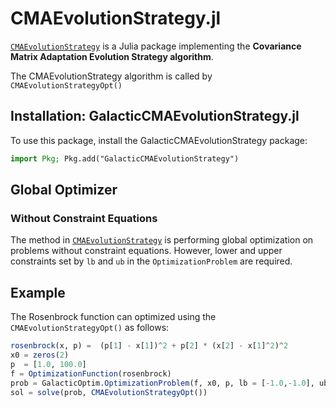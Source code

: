 # CMAEvolutionStrategy.jl
[`CMAEvolutionStrategy`](https://github.com/jbrea/CMAEvolutionStrategy.jl) is a Julia package implementing the **Covariance Matrix Adaptation Evolution Strategy algorithm**. 

The CMAEvolutionStrategy algorithm is called by `CMAEvolutionStrategyOpt()`

## Installation: GalacticCMAEvolutionStrategy.jl

To use this package, install the GalacticCMAEvolutionStrategy package:

```julia
import Pkg; Pkg.add("GalacticCMAEvolutionStrategy")
```

## Global Optimizer
### Without Constraint Equations

The method in [`CMAEvolutionStrategy`](https://github.com/jbrea/CMAEvolutionStrategy.jl) is performing global optimization on problems without
constraint equations. However, lower and upper constraints set by `lb` and `ub` in the `OptimizationProblem` are required.

## Example

The Rosenbrock function can optimized using the `CMAEvolutionStrategyOpt()` as follows:

```julia
rosenbrock(x, p) =  (p[1] - x[1])^2 + p[2] * (x[2] - x[1]^2)^2
x0 = zeros(2)
p  = [1.0, 100.0]
f = OptimizationFunction(rosenbrock)
prob = GalacticOptim.OptimizationProblem(f, x0, p, lb = [-1.0,-1.0], ub = [1.0,1.0])
sol = solve(prob, CMAEvolutionStrategyOpt())
```